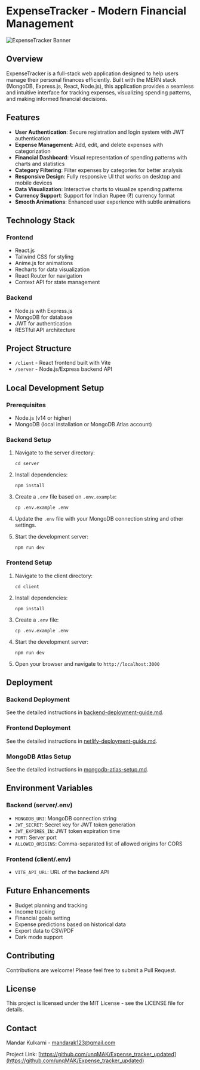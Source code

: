 # ExpenseTracker - Modern Financial Management

![ExpenseTracker Banner](https://img.shields.io/badge/ExpenseTracker-Financial%20Management-blue)

## Overview

ExpenseTracker is a full-stack web application designed to help users manage their personal finances efficiently. Built with the MERN stack (MongoDB, Express.js, React, Node.js), this application provides a seamless and intuitive interface for tracking expenses, visualizing spending patterns, and making informed financial decisions.

## Features

- **User Authentication**: Secure registration and login system with JWT authentication
- **Expense Management**: Add, edit, and delete expenses with categorization
- **Financial Dashboard**: Visual representation of spending patterns with charts and statistics
- **Category Filtering**: Filter expenses by categories for better analysis
- **Responsive Design**: Fully responsive UI that works on desktop and mobile devices
- **Data Visualization**: Interactive charts to visualize spending patterns
- **Currency Support**: Support for Indian Rupee (₹) currency format
- **Smooth Animations**: Enhanced user experience with subtle animations

## Technology Stack

### Frontend
- React.js
- Tailwind CSS for styling
- Anime.js for animations
- Recharts for data visualization
- React Router for navigation
- Context API for state management

### Backend
- Node.js with Express.js
- MongoDB for database
- JWT for authentication
- RESTful API architecture

## Project Structure

- `/client` - React frontend built with Vite
- `/server` - Node.js/Express backend API

## Local Development Setup

### Prerequisites

- Node.js (v14 or higher)
- MongoDB (local installation or MongoDB Atlas account)

### Backend Setup

1. Navigate to the server directory:
   ```
   cd server
   ```

2. Install dependencies:
   ```
   npm install
   ```

3. Create a `.env` file based on `.env.example`:
   ```
   cp .env.example .env
   ```

4. Update the `.env` file with your MongoDB connection string and other settings.

5. Start the development server:
   ```
   npm run dev
   ```

### Frontend Setup

1. Navigate to the client directory:
   ```
   cd client
   ```

2. Install dependencies:
   ```
   npm install
   ```

3. Create a `.env` file:
   ```
   cp .env.example .env
   ```

4. Start the development server:
   ```
   npm run dev
   ```

5. Open your browser and navigate to `http://localhost:3000`

## Deployment

### Backend Deployment

See the detailed instructions in [backend-deployment-guide.md](backend-deployment-guide.md).

### Frontend Deployment

See the detailed instructions in [netlify-deployment-guide.md](netlify-deployment-guide.md).

### MongoDB Atlas Setup

See the detailed instructions in [mongodb-atlas-setup.md](mongodb-atlas-setup.md).

## Environment Variables

### Backend (server/.env)

- `MONGODB_URI`: MongoDB connection string
- `JWT_SECRET`: Secret key for JWT token generation
- `JWT_EXPIRES_IN`: JWT token expiration time
- `PORT`: Server port
- `ALLOWED_ORIGINS`: Comma-separated list of allowed origins for CORS

### Frontend (client/.env)

- `VITE_API_URL`: URL of the backend API

## Future Enhancements

- Budget planning and tracking
- Income tracking
- Financial goals setting
- Expense predictions based on historical data
- Export data to CSV/PDF
- Dark mode support

## Contributing

Contributions are welcome! Please feel free to submit a Pull Request.

## License

This project is licensed under the MIT License - see the LICENSE file for details.

## Contact

Mandar Kulkarni - [mandarak123@gmail.com](mailto:mandarak123@gmail.com)

Project Link: [https://github.com/unqMAK/Expense_tracker_updated](https://github.com/unqMAK/Expense_tracker_updated)

